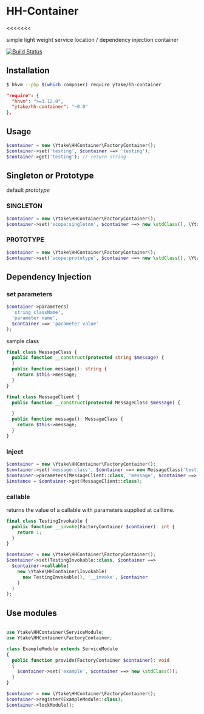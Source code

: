 # HH-Container

<<<<<<<

simple light weight service location / dependency injection container

[![Build Status](https://travis-ci.org/ytake/hh-container.svg?branch=master)](https://travis-ci.org/ytake/hh-container)

## Installation

```bash
$ hhvm --php $(which composer) require ytake/hh-container
```

```json
"require": {
  "hhvm": ">=3.12.0",
  "ytake/hh-container": "~0.0"
},
```

## Usage

```php
$container = new \Ytake\HHContainer\FactoryContainer();
$container->set('testing', $container ==> 'testing');
$container->get('testing'); // return string
```

## Singleton or Prototype

default *prototype*

### SINGLETON

```php
$container = new \Ytake\HHContainer\FactoryContainer();
$container->set('scope:singleton', $container ==> new \stdClass(), \Ytake\HHContainer\Scope::SINGLETON);
```

### PROTOTYPE

```php
$container = new \Ytake\HHContainer\FactoryContainer();
$container->set('scope:prototype', $container ==> new \stdClass(), \Ytake\HHContainer\Scope::PROTOTYPE);
```

## Dependency Injection

### set parameters

```php
$container->parameters(
  'string className',
  'parameter name',
  $container ==> 'parameter value'
);
```

sample class
```php
final class MessageClass {
  public function __construct(protected string $message) {
  }
  public function message(): string {
    return $this->message;
  }
}

final class MessageClient {
  public function __construct(protected MessageClass $message) {

  }
  public function message(): MessageClass {
    return $this->message;
  }
}
```

### Inject

```php
$container = new \Ytake\HHContainer\FactoryContainer();
$container->set('message.class', $container ==> new MessageClass('testing'));
$container->parameters(MessageClient::class, 'message', $container ==> $container->get('message.class'));
$instance = $container->get(MessageClient::class);
```

### callable
returns the value of a callable with parameters supplied at calltime.

```php
final class TestingInvokable {
  public function __invoke(FactoryContainer $container): int {
    return 1;
  }
}

$container = new \Ytake\HHContainer\FactoryContainer();
$container->set(TestingInvokable::class, $container ==> 
  $container->callable(
    new \Ytake\HHContainer\Invokable(
      new TestingInvokable(), '__invoke', $container
    )
  )
);

```

## Use modules

```php

use Ytake\HHContainer\ServiceModule;
use Ytake\HHContainer\FactoryContainer;

class ExampleModule extends ServiceModule
{
  public function provide(FactoryContainer $container): void
  {
    $container->set('example', $container ==> new \stdClass());
  }
}

```

```php
$container = new \Ytake\HHContainer\FactoryContainer();
$container->register(ExampleModule::class);
$container->lockModule();
```
